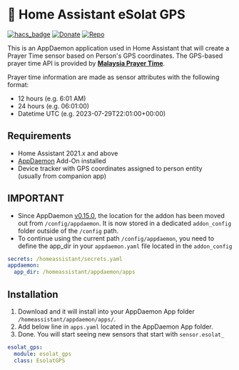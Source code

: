 # 🕋 Home Assistant eSolat GPS
[![hacs_badge](https://img.shields.io/badge/HACS-Custom-41BDF5.svg)](https://github.com/hacs/integration)
[![Donate](https://img.shields.io/badge/donate-Coffee-yellow.svg)](https://zubirco.de/buymecoffee)
[![Repo](https://img.shields.io/badge/zubir2k-repository-brightgreen?logo=github)](https://zubirco.de/) 

This is an AppDaemon application used in Home Assistant that will create a Prayer Time sensor based on Person's GPS coordinates.
The GPS-based prayer time API is provided by **[Malaysia Prayer Time](https://mpt.i906.my/)**.

Prayer time information are made as sensor attributes with the following format:
- 12 hours (e.g. 6:01 AM)
- 24 hours (e.g. 06:01:00)
- Datetime UTC (e.g. 2023-07-29T22:01:00+00:00)

## Requirements
- Home Assistant 2021.x and above
- [AppDaemon](https://github.com/hassio-addons/addon-appdaemon) Add-On installed 
- Device tracker with GPS coordinates assigned to person entity \
(usually from companion app)

## IMPORTANT
- Since AppDaemon [v0.15.0](https://github.com/hassio-addons/addon-appdaemon/releases/tag/v0.15.0), the location for the addon has been moved out from `/config/appdaemon`. It is now stored in a dedicated `addon_config` folder outside of the `/config` path.
- To continue using the current path `/config/appdaemon`, you need to define the app_dir in your `appdaemon.yaml` file located in the `addon_config`

```yaml
secrets: /homeassistant/secrets.yaml
appdaemon:
  app_dir: /homeassistant/appdaemon/apps
```

## Installation
1. Download and it will install into your AppDaemon App folder `/homeassistant/appdaemon/apps/`.
2. Add below line in `apps.yaml` located in the AppDaemon App folder.
3. Done. You will start seeing new sensors that start with `sensor.esolat_`

```yaml
esolat_gps:
  module: esolat_gps
  class: EsolatGPS
```
